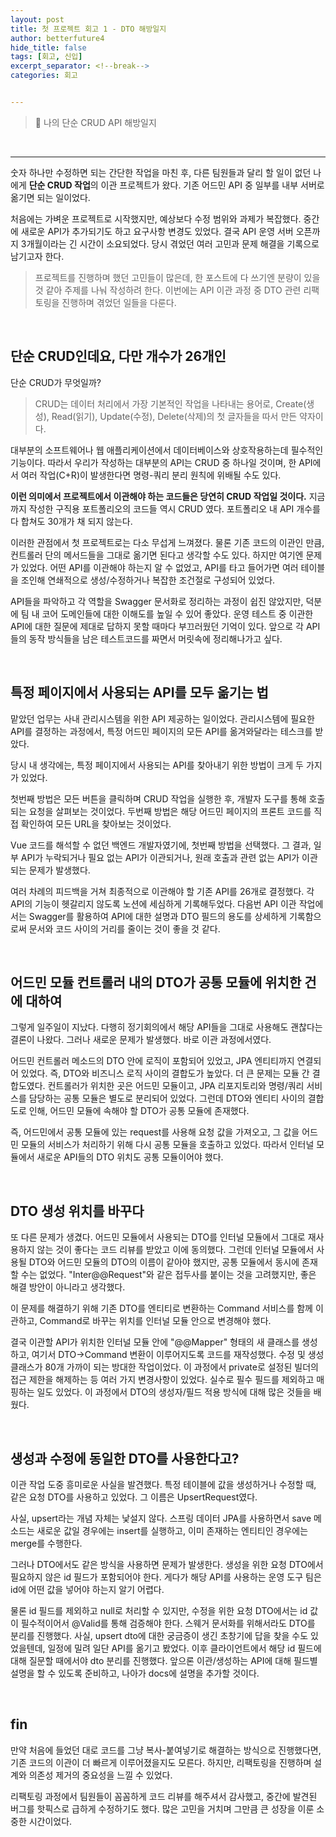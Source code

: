 ```yaml
---
layout: post
title: 첫 프로젝트 회고 1 - DTO 해방일지
author: betterfuture4
hide_title: false
tags: [회고, 신입]
excerpt_separator: <!--break-->
categories: 회고


---
```


> 🥺 나의 단순 CRUD API 해방일지

<!--break-->
<br>

----

숫자 하나만 수정하면 되는 간단한 작업을 마친 후, 다른 팀원들과 달리 할 일이 없던 나에게 **단순 CRUD 작업**의 이관 프로젝트가 왔다. 기존 어드민 API 중 일부를 내부 서버로 옮기면 되는 일이었다.

처음에는 가벼운 프로젝트로 시작했지만, 예상보다 수정 범위와 과제가 복잡했다. 중간에 새로운 API가 추가되기도 하고 요구사항 변경도 있었다. 결국 API 운영 서버 오픈까지 3개월이라는 긴 시간이 소요되었다. 당시 겪었던 여러 고민과 문제 해결을 기록으로 남기고자 한다.

>  프로젝트를 진행하며 했던 고민들이 많은데, 한 포스트에 다 쓰기엔 분량이 있을 것 같아 주제를 나눠 작성하려 한다. 이번에는 API 이관 과정 중 DTO 관련 리팩토링을 진행하며 겪었던 일들을 다룬다.

<br>

## 단순 CRUD인데요, 다만 개수가 26개인

단순 CRUD가 무엇일까? 

> CRUD는 데이터 처리에서 가장 기본적인 작업을 나타내는 용어로, Create(생성), Read(읽기), Update(수정), Delete(삭제)의 첫 글자들을 따서 만든 약자이다. 

대부분의 소프트웨어나 웹 애플리케이션에서 데이터베이스와 상호작용하는데 필수적인 기능이다. 따라서 우리가 작성하는 대부분의 API는 CRUD 중 하나일 것이며, 한 API에서 여러 작업(C+R)이 발생한다면 명령-쿼리 분리 원칙에 위배될 수도 있다.

**이런 의미에서 프로젝트에서 이관해야 하는 코드들은 당연히 CRUD 작업일 것이다.** 지금까지 작성한 구직용 포트폴리오의 코드들 역시 CRUD 였다. 포트폴리오 내 API 개수를 다 합쳐도 30개가 채 되지 않는다. 

이러한 관점에서 첫 프로젝트로는 다소 무섭게 느껴졌다. 물론 기존 코드의 이관인 만큼, 컨트롤러 단의 메서드들을 그대로 옮기면 된다고 생각할 수도 있다. 하지만 여기엔 문제가 있었다. 어떤 API를 이관해야 하는지 알 수 없었고, API를 타고 들어가면 여러 테이블을 조인해 연쇄적으로 생성/수정하거나 복잡한 조건절로 구성되어 있었다.

API들을 파악하고 각 역할을 Swagger 문서화로 정리하는 과정이 쉽진 않았지만, 덕분에 팀 내 코어 도메인들에 대한 이해도를 높일 수 있어 좋았다. 
운영 테스트 중 이관한 API에 대한 질문에 제대로 답하지 못할 때마다 부끄러웠던 기억이 있다. 앞으로 각 API들의 동작 방식들을 남은 테스트코드를 짜면서 머릿속에 정리해나가고 싶다.

<br>

## 특정 페이지에서 사용되는 API를 모두 옮기는 법

맡았던 업무는 사내 관리시스템을 위한 API 제공하는 일이었다. 관리시스템에 필요한 API를 결정하는 과정에서, 특정 어드민 페이지의 모든 API를 옮겨와달라는 테스크를 받았다.

당시 내 생각에는, 특정 페이지에서 사용되는 API를 찾아내기 위한 방법이 크게 두 가지가 있었다. 

첫번째 방법은 모든 버튼을 클릭하며 CRUD 작업을 실행한 후, 개발자 도구를 통해 호출되는 요청을 살펴보는 것이었다. 
두번째 방법은 해당 어드민 페이지의 프론트 코드를 직접 확인하여 모든 URL을 찾아보는 것이었다. 

Vue 코드를 해석할 수 없던 백엔드 개발자였기에, 첫번째 방법을 선택했다. 그 결과, 일부 API가 누락되거나 필요 없는 API가 이관되거나, 원래 호출과 관련 없는 API가 이관되는 문제가 발생했다.

여러 차례의 피드백을 거쳐 최종적으로 이관해야 할 기존 API를 26개로 결정했다. 각 API의 기능이 헷갈리지 않도록 노션에 세심하게 기록해두었다. 다음번 API 이관 작업에서는 Swagger를 활용하여 API에 대한 설명과 DTO 필드의 용도를 상세하게 기록함으로써 문서와 코드 사이의 거리를 줄이는 것이 좋을 것 같다.

<br>


## 어드민 모듈 컨트롤러 내의 DTO가 공통 모듈에 위치한 건에 대하여

그렇게 일주일이 지났다. 다행히 정기회의에서 해당 API들을 그대로 사용해도 괜찮다는 결론이 나왔다. 그러나 새로운 문제가 발생했다. 바로 이관 과정에서였다.

어드민 컨트롤러 메소드의 DTO 안에 로직이 포함되어 있었고, JPA 엔티티까지 연결되어 있었다. 즉, DTO와 비즈니스 로직 사이의 결합도가 높았다. 더 큰 문제는 모듈 간 결합도였다. 컨트롤러가 위치한 곳은 어드민 모듈이고, JPA 리포지토리와 명령/쿼리 서비스를 담당하는 공통 모듈은 별도로 분리되어 있었다. 그런데 DTO와 엔티티 사이의 결합도로 인해, 어드민 모듈에 속해야 할 DTO가 공통 모듈에 존재했다.

즉, 어드민에서 공통 모듈에 있는 request를 사용해 요청 값을 가져오고, 그 값을 어드민 모듈의 서비스가 처리하기 위해 다시 공통 모듈을 호출하고 있었다. 따라서 인터널 모듈에서 새로운 API들의 DTO 위치도 공통 모듈이어야 했다.

<br>


## DTO 생성 위치를 바꾸다

또 다른 문제가 생겼다. 어드민 모듈에서 사용되는 DTO를 인터널 모듈에서 그대로 재사용하지 않는 것이 좋다는 코드 리뷰를 받았고 이에 동의했다. 그런데 인터널 모듈에서 사용될 DTO와 어드민 모듈의 DTO의 이름이 같아야 했지만, 공통 모듈에서 동시에 존재할 수는 없었다. "Inter@@Request"와 같은 접두사를 붙이는 것을 고려했지만, 좋은 해결 방안이 아니라고 생각했다.

이 문제를 해결하기 위해 기존 DTO를 엔티티로 변환하는 Command 서비스를 함께 이관하고, Command로 바꾸는 위치를 인터널 모듈 안으로 변경해야 했다.

결국 이관할 API가 위치한 인터널 모듈 안에 "@@Mapper" 형태의 새 클래스를 생성하고, 여기서 DTO->Command 변환이 이루어지도록 코드를 재작성했다. 수정 및 생성 클래스가 80개 가까이 되는 방대한 작업이었다. 이 과정에서 private로 설정된 빌더의 접근 제한을 해제하는 등 여러 가지 변경사항이 있었다. 실수로 필수 필드를 제외하고 매핑하는 일도 있었다. 이 과정에서 DTO의 생성자/필드 적용 방식에 대해 많은 것들을 배웠다.

<br>


## 생성과 수정에 동일한 DTO를 사용한다고?

이관 작업 도중 흥미로운 사실을 발견했다. 특정 테이블에 값을 생성하거나 수정할 때, 같은 요청 DTO를 사용하고 있었다. 그 이름은 UpsertRequest였다. 

사실, upsert라는 개념 자체는 낯설지 않다. 스프링 데이터 JPA를 사용하면서 save 메소드는 새로운 값일 경우에는 insert를 실행하고, 이미 존재하는 엔티티인 경우에는 merge를 수행한다.

그러나 DTO에서도 같은 방식을 사용하면 문제가 발생한다. 생성을 위한 요청 DTO에서 필요하지 않은 id 필드가 포함되어야 한다. 게다가 해당 API를 사용하는 운영 도구 팀은 id에 어떤 값을 넣어야 하는지 알기 어렵다. 

물론 id 필드를 제외하고 null로 처리할 수 있지만, 수정을 위한 요청 DTO에서는 id 값이 필수적이어서 @Valid를 통해 검증해야 한다. 스웨거 문서화를 위해서라도 DTO를 분리를 진행했다.
사실, upsert dto에 대한 궁금증이 생긴 초창기에 답을 찾을 수도 있었을텐데, 일정에 밀려 일단 API를 옮기고 봤었다. 이후 클라이언트에서 해당 id 필드에 대해 질문할 때에서야 dto 분리를 진행했다.
앞으론 이관/생성하는 API에 대해 필드별 설명을 할 수 있도록 준비하고, 나아가 docs에 설명을 추가할 것이다.

<br>


## fin

만약 처음에 들었던 대로 코드를 그냥 복사-붙여넣기로 해결하는 방식으로 진행했다면, 기존 코드의 이관이 더 빠르게 이루어졌을지도 모른다. 하지만, 리팩토링을 진행하며 설계와 의존성 제거의 중요성을 느낄 수 있었다. 

리팩토링 과정에서 팀원들이 꼼꼼하게 코드 리뷰를 해주셔서 감사했고, 중간에 발견된 버그를 핫픽스로 급하게 수정하기도 했다. 많은 고민을 거치며 그만큼 큰 성장을 이룬 소중한 시간이었다.
